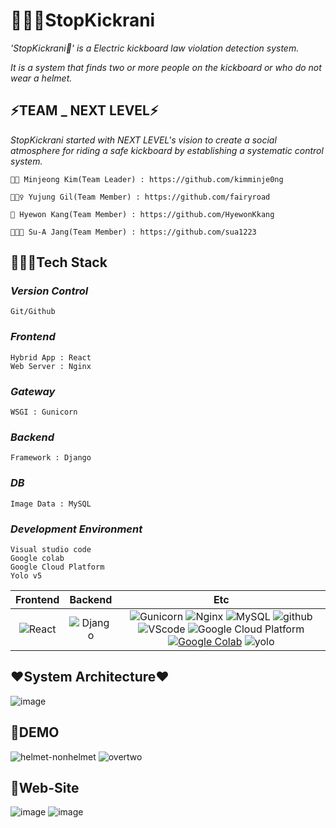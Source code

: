 # 🚴🏻‍♂️StopKickrani


*'StopKickrani🚴' is a Electric kickboard law violation detection system.*

 *It is a system that finds two or more people on the kickboard or who do not wear a helmet.*
 


 
 ## ⚡TEAM _ NEXT LEVEL⚡
  
  *StopKickrani started with NEXT LEVEL's vision to create a social atmosphere for riding a safe kickboard by establishing a systematic control system.*
  
 
    🎅🏻 Minjeong Kim(Team Leader) : https://github.com/kimminje0ng
    
    🕵🏼‍♀️ Yujung Gil(Team Member) : https://github.com/fairyroad
    
    🙈 Hyewon Kang(Team Member) : https://github.com/HyewonKkang
  
    👩🏻‍🚀 Su-A Jang(Team Member) : https://github.com/sua1223
    


## 🏊🏼‍♂️Tech Stack
### *Version Control*
    Git/Github

### *Frontend*
    Hybrid App : React
    Web Server : Nginx

### *Gateway*
    WSGI : Gunicorn

### *Backend*
    Framework : Django

### *DB*
    Image Data : MySQL
 
### *Development Environment*
    Visual studio code
    Google colab
    Google Cloud Platform
    Yolo v5
    
    
    
|         Frontend         |      Backend      |         Etc          |
| :----------------------: | :---------------: | :------------------: |
| <img alt="React" src="https://img.shields.io/badge/react-%2320232a.svg?style=for-the-badge&logo=react&logoColor=%2361DAFB"/> | <img alt = "Django" src="https://img.shields.io/badge/Django-%2320232a.svg?style=for-the-badge&logo=Django&logoColor=%2361DAFB"/> | ![Gunicorn](https://img.shields.io/badge/gunicorn-v20.0.4-darkgreen?logo=gunicorn) ![Nginx](https://img.shields.io/badge/Nginx-v1.14.0-brightgreen?logo=nginx) ![MySQL](https://img.shields.io/badge/mysql-v4.2.11-blue?logo=mysql)  ![github](https://img.shields.io/badge/github-gray?logo=github) ![VScode](https://img.shields.io/badge/VScode-v1.52.1-blue?logo=visual-studio-code) ![Google Cloud Platform](https://img.shields.io/badge/Google_Cloud_Platform-VM_instance-red?logo=gcp) [![Google Colab](https://colab.research.google.com/assets/colab-badge.svg)](https://colab.research.google.com/github/Naereen/badges)  ![yolo](https://img.shields.io/badge/yolo-v5-blue?logo=yolo)|


## ❤System Architecture❤
 ![image](https://user-images.githubusercontent.com/74306759/126146121-59409bbd-2185-4ba7-9142-66b4032b0ba1.png)

## 🛴DEMO
![helmet-nonhelmet](https://user-images.githubusercontent.com/70890638/133029771-e3735a77-ab0d-4b6b-b1c6-6a22c440cf56.gif)
![overtwo](https://user-images.githubusercontent.com/70890638/133030232-9b2fcfc0-e5d1-400a-ac15-19b6b197e85a.gif)

## 📌Web-Site
![image](https://user-images.githubusercontent.com/70890638/133030904-dac6afd6-0de6-4773-812d-a82cb7f1b1ee.png)
![image](https://user-images.githubusercontent.com/70890638/133030765-b930660d-9a9a-41d3-9ac8-2a2db913afa7.png)

